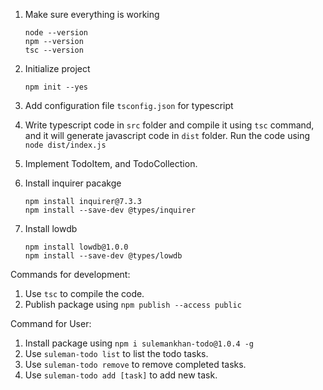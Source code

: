 1. Make sure everything is working
    ```
    node --version
    npm --version
    tsc --version
    ```
2.  Initialize project 

    ```npm init --yes```

3. Add configuration file `tsconfig.json` for typescript 

4. Write typescript code in `src` folder and compile it using `tsc` command, and it will generate javascript code in `dist` folder. Run the code using `node dist/index.js`

5. Implement TodoItem, and TodoCollection.

6. Install inquirer pacakge

    ```
    npm install inquirer@7.3.3
    npm install --save-dev @types/inquirer
    ```

7. Install lowdb
    ```
    npm install lowdb@1.0.0
    npm install --save-dev @types/lowdb
    ```


Commands for development:

1. Use `tsc` to compile the code.
2. Publish package using `npm publish --access public`   

Command for User:

1. Install package using `npm i sulemankhan-todo@1.0.4 -g`
2. Use `suleman-todo list` to list the todo tasks.
3. Use `suleman-todo remove` to remove completed tasks.
4. Use `suleman-todo add [task]` to add new task.